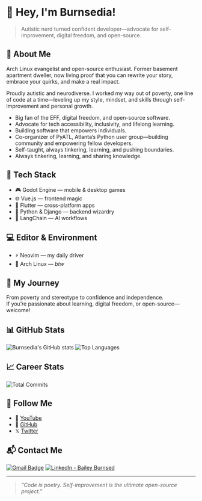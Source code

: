 # 👋 Hey, I'm Burnsedia!

> Autistic nerd turned confident developer—advocate for self-improvement, digital freedom, and open-source.

## 🧠 About Me

Arch Linux evangelist and open-source enthusiast. Former basement apartment dweller, now living proof that you can rewrite your story, embrace your quirks, and make a real impact.

Proudly autistic and neurodiverse. I worked my way out of poverty, one line of code at a time—leveling up my style, mindset, and skills through self-improvement and personal growth.

- Big fan of the EFF, digital freedom, and open-source software.
- Advocate for tech accessibility, inclusivity, and lifelong learning.
- Building software that empowers individuals.
- Co-organizer of PyATL, Atlanta’s Python user group—building community and empowering fellow developers.
- Self-taught, always tinkering, learning, and pushing boundaries.
- Always tinkering, learning, and sharing knowledge.

## 🚀 Tech Stack

- 🎮 Godot Engine — mobile & desktop games
- 🌐 Vue.js — frontend magic
- 📱 Flutter — cross-platform apps
- 🐍 Python & Django — backend wizardry
- 🧠 LangChain — AI workflows

## 💻 Editor & Environment

- ⚡ Neovim — my daily driver
- 🐧 Arch Linux — *btw*

## 🌟 My Journey

From poverty and stereotype to confidence and independence.  
If you’re passionate about learning, digital freedom, or open-source—welcome!

## 📊 GitHub Stats

![Burnsedia's GitHub stats](https://my-github-states.vercel.app/api?username=Burnsedia&show_icons=true&theme=synthwave)
![Top Languages](https://my-github-states.vercel.app/api/top-langs?username=Burnsedia&layout=compact&theme=synthwave)
## 📈 Career Stats

![Total Commits](https://img.shields.io/badge/total%20commits-12345-blue)

## 📡 Follow Me

- 🎥 [YouTube](https://www.youtube.com/channel/UC71vuzjHKhS4Wv4Px44FKjg)
- 🐙 [GitHub](https://github.com/Burnsedia)
- 𝕏 [Twitter](https://twitter.com/baileyburnsed)

## 📬 Contact Me

[![Gmail Badge](https://img.shields.io/badge/Gmail-D14836?style=for-the-badge&logo=gmail&logoColor=white)](mailto:mail@baileyburnsed.dev)
[![LinkedIn - Bailey Burnsed](https://img.shields.io/badge/LinkedIn-0077B5?style=for-the-badge&logo=linkedin&logoColor=white)](https://www.linkedin.com/in/bailey-burnsed-50051115a/)

---

> _“Code is poetry. Self-improvement is the ultimate open-source project.”_
